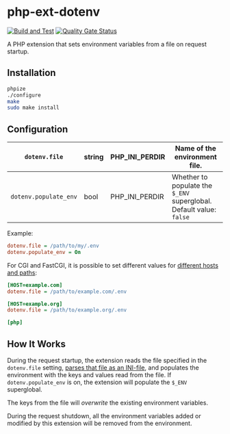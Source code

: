 # php-ext-dotenv

[![Build and Test](https://github.com/sjinks/php-ext-dotenv/actions/workflows/test.yml/badge.svg)](https://github.com/sjinks/php-ext-dotenv/actions/workflows/test.yml)
[![Quality Gate Status](https://sonarcloud.io/api/project_badges/measure?project=sjinks_php-ext-dotenv&metric=alert_status)](https://sonarcloud.io/summary/new_code?id=sjinks_php-ext-dotenv)

A PHP extension that sets environment variables from a file on request startup.

## Installation

```bash
phpize
./configure
make
sudo make install
```

## Configuration


| `dotenv.file`         | string | PHP_INI_PERDIR | Name of the environment file.                                       |
|-----------------------|--------|----------------|---------------------------------------------------------------------|
| `dotenv.populate_env` | bool   | PHP_INI_PERDIR | Whether to populate the `$_ENV` superglobal. Default value: `false` |

Example:
```ini
dotenv.file = /path/to/my/.env
dotenv.populate_env = On
```

For CGI and FastCGI, it is possible to set different values for [different hosts and paths](https://www.php.net/manual/en/ini.sections.php):
```ini
[HOST=example.com]
dotenv.file = /path/to/example.com/.env

[HOST=example.org]
dotenv.file = /path/to/example.org/.env

[php]
```

## How It Works

During the request startup, the extension reads the file specified in the `dotenv.file` setting, [parses that file as an INI-file](https://www.php.net/manual/en/function.parse-ini-file.php), and populates the environment with the keys and values read from the file. If `dotenv.populate_env` is on, the extension will populate the `$_ENV` superglobal.

The keys from the file will *overwrite* the existing environment variables.

During the request shutdown, all the environment variables added or modified by this extension will be removed from the environment.
